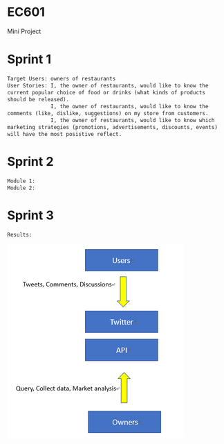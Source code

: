 # EC601
Mini Project

# Sprint 1
    Target Users: owners of restaurants
    User Stories: I, the owner of restaurants, would like to know the current popular choice of food or drinks (what kinds of products should be released).              
                  I, the owner of restaurants, would like to know the comments (like, dislike, suggestions) on my store from customers.
                  I, the owner of restaurants, would like to know which marketing strategies (promotions, advertisements, discounts, events) will have the most posistive reflect.  
# Sprint 2
    Module 1:
    Module 2:
# Sprint 3
    Results:                  
<img src="https://github.com/ThomasChen1997/EC601/blob/master/%E6%9C%AA%E5%91%BD%E5%90%8D.png">

